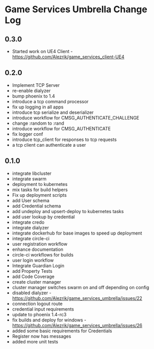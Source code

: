# Game Services Umbrella Change Log

## 0.3.0
* Started work on UE4 Client - https://github.com/Alezrik/game_services_client-UE4
## 0.2.0
* Implement TCP Server
* re-enable dialyzer
* bump phoenix to 1.4
* introduce a tcp command processor
* fix up logging in all apps
* introduce tcp serialize and deserializer
* introduce workflow for CMSG_AUTHENTICATE_CHALLENGE
* change :random to :rand
* introduce workflow for CMSG_AUTHENTICATE
* fix logger conf
* introduce tcp_client for responses to tcp requests
* a tcp client can authenticate a user

## 0.1.0
* integrate libcluster
* integrate swarm
* deployment to kubernetes
* mix tasks for build helpers
* Fix up deployment scripts
* add User schema
* add Credential schema
* add undeploy and upsert-deploy to kubernetes tasks
* add user lookup by credential
* integrate credo
* integrate dialyzer
* integrate dockerhub for base images to speed up deployment
* integrate circle-ci
* user registration workflow
* enhance documentation
* circle-ci workflows for builds
* user login workflow
* Integrate Guardian Login
* add Property Tests
* add Code Coverage
* create cluster manager
* cluster manager switches swarm on and off depending on config
* disabled dialyzer - https://github.com/Alezrik/game_services_umbrella/issues/22
* connection logout route
* credential input requirements
* update to phoenix 1.4-rc3
* fix builds and deploy for windows - https://github.com/Alezrik/game_services_umbrella/issues/26
* added some basic requirements for Credentials
* Register now has messages
* added more unit tests

